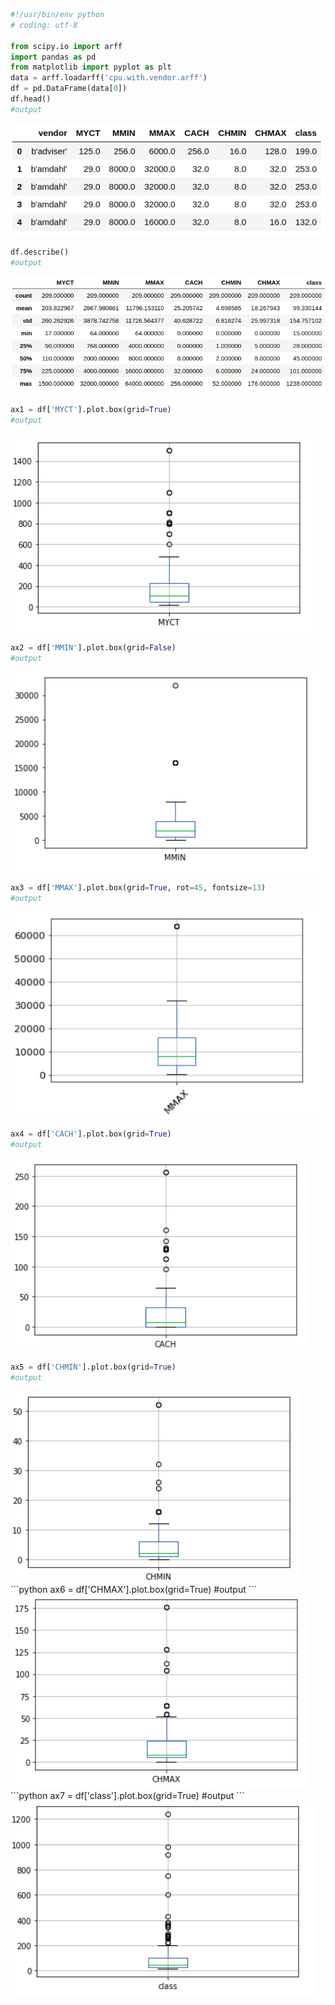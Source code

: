 ```python
#!/usr/bin/env python
# coding: utf-8

from scipy.io import arff
import pandas as pd
from matplotlib import pyplot as plt
data = arff.loadarff('cpu.with.vendor.arff')
df = pd.DataFrame(data[0])
df.head()
#output
```
<img src="https://github.com/Askarafshar/DataMining706/blob/master/Assignment1/output/datauploaded.png">

```python
df.describe()
#output
```
<img src="https://github.com/Askarafshar/DataMining706/blob/master/Assignment1/output/dfDescribe.png">

```python
ax1 = df['MYCT'].plot.box(grid=True)
#output
```
<img src="https://github.com/Askarafshar/DataMining706/blob/master/Assignment1/output/ax1.png">

```python
ax2 = df['MMIN'].plot.box(grid=False)
#output
```
<img src="https://github.com/Askarafshar/DataMining706/blob/master/Assignment1/output/ax2.png">

```python
ax3 = df['MMAX'].plot.box(grid=True, rot=45, fontsize=13)
#output
```
<img src="https://github.com/Askarafshar/DataMining706/blob/master/Assignment1/output/ax3.png">

```python
ax4 = df['CACH'].plot.box(grid=True)
#output
```
<img src="https://github.com/Askarafshar/DataMining706/blob/master/Assignment1/output/ax4.png">

```python
ax5 = df['CHMIN'].plot.box(grid=True)
#output
```
<img src="https://github.com/Askarafshar/DataMining706/blob/master/Assignment1/output/ax5.png">
```python
ax6 = df['CHMAX'].plot.box(grid=True)
#output
```
<img src="https://github.com/Askarafshar/DataMining706/blob/master/Assignment1/output/ax6.png">
```python
ax7 = df['class'].plot.box(grid=True)
#output
```
<img src="https://github.com/Askarafshar/DataMining706/blob/master/Assignment1/output/ax7.png">

